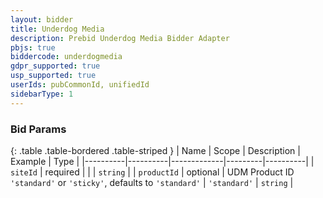 ```yaml
---
layout: bidder
title: Underdog Media
description: Prebid Underdog Media Bidder Adapter
pbjs: true
biddercode: underdogmedia
gdpr_supported: true
usp_supported: true
userIds: pubCommonId, unifiedId
sidebarType: 1
---
```


### Bid Params

{: .table .table-bordered .table-striped }
| Name     | Scope    | Description | Example | Type     |
|----------|----------|-------------|---------|----------|
| `siteId` | required |             |         | `string` |
| `productId` | optional | UDM Product ID `'standard'` or `'sticky'`, defaults to `'standard'` | `'standard'`   | `string` |